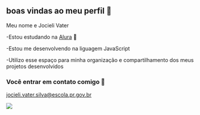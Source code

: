 ## boas vindas ao meu perfil 💙

Meu nome e Jocieli Vater

-Estou estudando na [Alura](https://www.alura.com.br) 🍒

-Estou me desenvolvendo na liguagem JavaScript

-Utilizo esse espaço para minha organização e compartilhamento dos meus projetos desenvolvidos

### Você entrar em contato comigo 📧

jocieli.vater.silva@escola.pr.gov.br


![](https://media.tenor.com/SJBAqUFdnSsAAAAM/bff-hello.gif)

